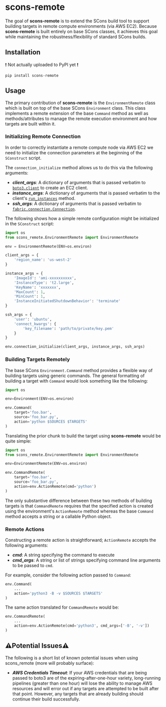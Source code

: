 # scons-remote
The goal of **scons-remote** is to extend the SCons build tool to support building targets 
in remote compute environments (via AWS EC2). Because **scons-remote** is built entirely on 
base SCons classes, it achieves this goal while maintaining the robustness/flexibility of 
standard SCons builds.

## Installation
❗ Not actually uploaded to PyPI yet ❗
```
pip install scons-remote
```

## Usage
The primary contribution of **scons-remote** is the `EnvironmentRemote` class 
which is built on top of the base SCons `Environment` class. This class
implements a remote extension of the base `Command` method as well as
methods/attributes to manage the remote execution environment and how targets
are built within it.

### Initializing Remote Connection
In order to correctly instantiate a remote compute node via AWS EC2
we need to initialize the connection parameters at the beginning of
the `SConstruct` script.

The `connection_initialize` method allows us to do this via the
following arguments:
- *__client_args__*: A dictionary of arguments that is passed verbatim to
[`boto3.client`](https://boto3.amazonaws.com/v1/documentation/api/latest/reference/core/session.html#boto3.session.Session.client)
to create an EC2 client.
- *__instance_args__*: A dictionary of arguments that is passed verbatim to
the client's [`run_instances`](https://boto3.amazonaws.com/v1/documentation/api/latest/reference/services/ec2.html#EC2.Client.run_instances)
method.
- *__ssh_args__*: A dictionary of arguments that is passed verbatim to
[`fabric.connection.Connection`](https://docs.fabfile.org/en/2.6/api/connection.html).

The following shows how a simple remote configuration might be initialized
in the `SConstruct` script:
```python
import os
from scons_remote.EnvironmentRemote import EnvironmentRemote

env = EnvironmentRemote(ENV=os.environ)

client_args = {
    'region_name': 'us-west-2'
}

instance_args = {
    'ImageId': 'ami-xxxxxxxxxx',
    'InstanceType': 't2.large',
    'KeyName': 'xxxxxxx',
    'MaxCount': 1,
    'MinCount': 1,
    'InstanceInitiatedShutdownBehavior': 'terminate'
}

ssh_args = {
    'user': 'ubuntu',
    'connect_kwargs': {
        'key_filename': 'path/to/private/key.pem'
    }
}

env.connection_initialize(client_args, instance_args, ssh_args)
```

### Building Targets Remotely
The base SCons `Environment.Command` method provides a flexible way of building 
targets using generic commands. The general formatting of building a target with
`Command` would look something like the following:
```python
import os

env=Environment(ENV=os.environ)

env.Command(
    target='foo.bar',
    source='foo_bar.py',
    action='python $SOURCES $TARGETS'
)
```

Translating the prior chunk to build the target using **scons-remote** would be quite simple:
```python
import os
from scons_remote.EnvironmentRemote import EnvironmentRemote

env=EnvironmentRemote(ENV=os.environ)

env.CommandRemote(
    target='foo.bar',
    source='foo_bar.py',
    action=env.ActionRemote(cmd='python')
)
```
The only substantive difference between these two methods of building targets is that
`CommandRemote` requires that the specified action is created using the environment's
`ActionRemote` method whereas the base `Command` method accepts a string or a callable Python object.

### Remote Actions
Constructing a remote action is straightforward; `ActionRemote` accepts the following arguments:
- *__cmd__*: A string specifying the command to execute
- *__cmd_args__*: A string or list of strings specifying command line arguments
to be passed to `cmd`.

For example, consider the following action passed to `Command`:
```python
env.Command(
    ...
    action='python3 -B -v $SOURCES $TARGETS'
)
```
The same action translated for `CommandRemote` would be:
```python
env.CommandRemote(
    ...
    action=env.ActionRemote(cmd='python3', cmd_args=['-B', '-v'])
)
```

## ⚠️Potential Issues⚠️
The following is a short list of known potential issues when using scons_remote (more will probably surface):
- *__AWS Credentials Timeout__*: If your AWS credentials that are being passed to boto3 are of the
expiring-after-one-hour variety, long-running pipelines (greater than one hour) will lose the ability to manage
AWS resources and will error out if any targets are attempted to be built after that point. However, any targets
that are already building should continue their build successfully.
